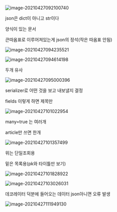 ![image-20210427092100740](C:\Users\na0i\AppData\Roaming\Typora\typora-user-images\image-20210427092100740.png)

json은 dict이 아니고 str이다

양식이 있는 문서

큰따옴표로 이루어져있는게 json의 정석(작은 따옴표 안됨)



![image-20210427094235521](C:\Users\na0i\AppData\Roaming\Typora\typora-user-images\image-20210427094235521.png)



![image-20210427094614198](C:\Users\na0i\AppData\Roaming\Typora\typora-user-images\image-20210427094614198.png)



두개 유사

![image-20210427095000396](C:\Users\na0i\AppData\Roaming\Typora\typora-user-images\image-20210427095000396.png)



serializer로 어떤 것을 보고 내보낼지 결정

fields 이렇게 하면 제목만

![image-20210427101022954](C:\Users\na0i\AppData\Roaming\Typora\typora-user-images\image-20210427101022954.png)



many=true 는 여러개

article만 쓰면 한개

![image-20210427101357499](C:\Users\na0i\AppData\Roaming\Typora\typora-user-images\image-20210427101357499.png)



위는 단일조회용

밑은 목록용(pk와 타이틀만 보기)

![image-20210427101828922](C:\Users\na0i\AppData\Roaming\Typora\typora-user-images\image-20210427101828922.png)



![image-20210427103026031](C:\Users\na0i\AppData\Roaming\Typora\typora-user-images\image-20210427103026031.png)



데코레이터 덕분에 들어오는 데이터 json아니면 오류 발생



![image-20210427111949130](C:\Users\na0i\AppData\Roaming\Typora\typora-user-images\image-20210427111949130.png)